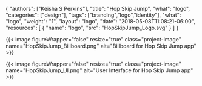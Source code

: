 {
	"authors": ["Keisha S Perkins"],
	"title": "Hop Skip Jump",
	"what": "logo",
	"categories": ["design"],
	"tags": ["branding","logo","identity"],
	"what": "logo",
	"weight": "1",
	"layout": "logo",
	"date": "2018-05-08T11:08:21-06:00",
	"resources": [
	      {
	         "name": "logo",
	         "src": "HopSkipJump_Logo.svg"
	      }
	    ]
}

{{< image figureWrapper="false" resize="true"  class="project-image" name="HopSkipJump_Billboard.png" alt="Billboard for Hop Skip Jump app" >}}

{{< image figureWrapper="false" resize="true"  class="project-image" name="HopSkipJump_UI.png" alt="User Interface for Hop Skip Jump app" >}}

